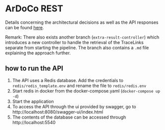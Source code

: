 # ArDoCo REST
Details concerning the architectural decisions as well as the API responses can be found [here](architecture_decisions.md).

Remark: There also exists another branch (`extra-result-controller`) which introduces a new controller to handle the retrieval of the TraceLinks separate
from starting the pipeline. The branch also contains a ``.md`` file explaining the approach further.

## how to run the API

1. The API uses a Redis database. Add the credentials to ``redis/redis_template.env`` and rename the file to ``redis/redis.env``
2. Start redis in docker from the docker-compose.yaml (``docker-compose up -d``)
3. Start the application
4. To access the API through the ui provided by swagger, go to http://localhost:8080/swagger-ui/index.html
5. The contents of the database can be accessed through http://localhost:5540
